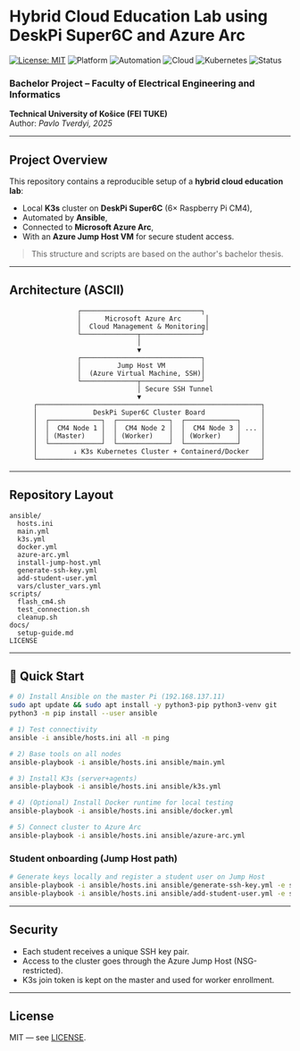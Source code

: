 #  Hybrid Cloud Education Lab using DeskPi Super6C and Azure Arc

[![License: MIT](https://img.shields.io/badge/License-MIT-blue.svg)](LICENSE)
![Platform](https://img.shields.io/badge/Platform-Raspberry%20Pi%20CM4-orange)
![Automation](https://img.shields.io/badge/Automation-Ansible-green)
![Cloud](https://img.shields.io/badge/Cloud-Microsoft%20Azure-0078D4)
![Kubernetes](https://img.shields.io/badge/Kubernetes-K3s-blue)
![Status](https://img.shields.io/badge/Status-Ready-green)

###  Bachelor Project – Faculty of Electrical Engineering and Informatics  
**Technical University of Košice (FEI TUKE)**  
Author: *Pavlo Tverdyi, 2025*  

---

##  Project Overview

This repository contains a reproducible setup of a **hybrid cloud education lab**:
- Local **K3s** cluster on **DeskPi Super6C** (6× Raspberry Pi CM4),
- Automated by **Ansible**,
- Connected to **Microsoft Azure Arc**,
- With an **Azure Jump Host VM** for secure student access.

> This structure and scripts are based on the author's bachelor thesis.

---

##  Architecture (ASCII)

```
                 ┌──────────────────────────────┐
                 │      Microsoft Azure Arc      │
                 │  Cloud Management & Monitoring│
                 └──────────────┬───────────────┘
                                │
                                ▼
                 ┌──────────────────────────────┐
                 │         Jump Host VM         │
                 │  (Azure Virtual Machine, SSH)│
                 └──────────────┬───────────────┘
                                │ Secure SSH Tunnel
                                ▼
      ┌────────────────────────────────────────────────────────┐
      │              DeskPi Super6C Cluster Board              │
      │  ┌─────────────┐  ┌─────────────┐  ┌─────────────┐     │
      │  │  CM4 Node 1 │  │  CM4 Node 2 │  │  CM4 Node 3 │ ... │
      │  │ (Master)    │  │ (Worker)    │  │ (Worker)    │     │
      │  └─────────────┘  └─────────────┘  └─────────────┘     │
      │         ↓ K3s Kubernetes Cluster + Containerd/Docker   │
      └────────────────────────────────────────────────────────┘
```

---

##  Repository Layout

```
ansible/
  hosts.ini
  main.yml
  k3s.yml
  docker.yml
  azure-arc.yml
  install-jump-host.yml
  generate-ssh-key.yml
  add-student-user.yml
  vars/cluster_vars.yml
scripts/
  flash_cm4.sh
  test_connection.sh
  cleanup.sh
docs/
  setup-guide.md
LICENSE
```

---

## 🚀 Quick Start

```bash
# 0) Install Ansible on the master Pi (192.168.137.11)
sudo apt update && sudo apt install -y python3-pip python3-venv git
python3 -m pip install --user ansible

# 1) Test connectivity
ansible -i ansible/hosts.ini all -m ping

# 2) Base tools on all nodes
ansible-playbook -i ansible/hosts.ini ansible/main.yml

# 3) Install K3s (server+agents)
ansible-playbook -i ansible/hosts.ini ansible/k3s.yml

# 4) (Optional) Install Docker runtime for local testing
ansible-playbook -i ansible/hosts.ini ansible/docker.yml

# 5) Connect cluster to Azure Arc
ansible-playbook -i ansible/hosts.ini ansible/azure-arc.yml
```

### Student onboarding (Jump Host path)
```bash
# Generate keys locally and register a student user on Jump Host
ansible-playbook -i ansible/hosts.ini ansible/generate-ssh-key.yml -e student_name=student1
ansible-playbook -i ansible/hosts.ini ansible/add-student-user.yml -e student_name=student1
```

---

##  Security
- Each student receives a unique SSH key pair.
- Access to the cluster goes through the Azure Jump Host (NSG-restricted).
- K3s join token is kept on the master and used for worker enrollment.

---

##  License
MIT — see [LICENSE](LICENSE).
